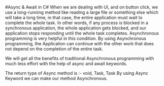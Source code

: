 #Async & Await in C#
When we are dealing with UI, and on button click, we use a long-running method like reading a large file or something else which will take a long time, in that case, the entire application must wait to complete the whole task. In other words, if any process is blocked in a synchronous application, the whole application gets blocked, and our application stops responding until the whole task completes.
Asynchronous programming is very helpful in this condition. By using Asynchronous programming, the Application can continue with the other work that does not depend on the completion of the entire task.
 
We will get all the benefits of traditional Asynchronous programming with much less effort with the help of async and await keywords.

The return type of Async method is :- void, Task, Task<t>
By using Async Keyword we can make our method Asynchronous.
